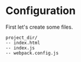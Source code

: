 # Configuration

First let's create some files.

```
project_dir/
-- index.html
-- index.js
-- webpack.config.js
```

